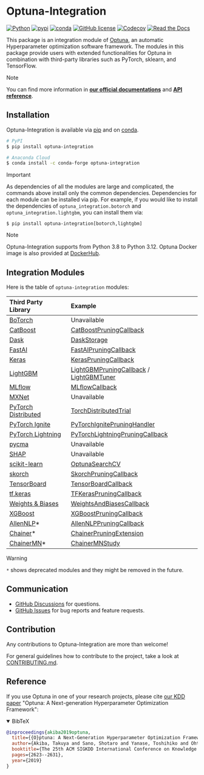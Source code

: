# Optuna-Integration

[![Python](https://img.shields.io/badge/python-3.8%20%7C%203.9%20%7C%203.10%20%7C%203.11%20%7C%203.12-blue)](https://www.python.org)
[![pypi](https://img.shields.io/pypi/v/optuna-integration.svg)](https://pypi.python.org/pypi/optuna-integration)
[![conda](https://img.shields.io/conda/vn/conda-forge/optuna-integration.svg)](https://anaconda.org/conda-forge/optuna-integration)
[![GitHub license](https://img.shields.io/badge/license-MIT-blue.svg)](https://github.com/optuna/optuna-integration)
[![Codecov](https://codecov.io/gh/optuna/optuna-integration/branch/main/graph/badge.svg)](https://codecov.io/gh/optuna/optuna-integration/branch/main)
[![Read the Docs](https://readthedocs.org/projects/optuna-integration/badge/?version=stable)](https://optuna-integration.readthedocs.io/en/stable/)

This package is an integration module of [Optuna](https://github.com/optuna/optuna), an automatic Hyperparameter optimization software framework.
The modules in this package provide users with extended functionalities for Optuna in combination with third-party libraries such as PyTorch, sklearn, and TensorFlow.

> [!NOTE]
> You can find more information in [**our official documentations**](https://optuna-integration.readthedocs.io/en/stable/) and [**API reference**](https://optuna-integration.readthedocs.io/en/stable/reference/index.html).

## Installation

Optuna-Integration is available via [pip](https://pypi.org/project/optuna-integration/) and
on [conda](https://anaconda.org/conda-forge/optuna-integration).

```bash
# PyPI
$ pip install optuna-integration

# Anaconda Cloud
$ conda install -c conda-forge optuna-integration
```

> [!IMPORTANT]
> As dependencies of all the modules are large and complicated, the commands above install only the common dependencies.
> Dependencies for each module can be installed via pip.
> For example, if you would like to install the dependencies of `optuna_integration.botorch` and `optuna_integration.lightgbm`, you can install them via:
> ```shell
> $ pip install optuna-integration[botorch,lightgbm]
> ```

> [!NOTE]
> Optuna-Integration supports from Python 3.8 to Python 3.12.
> Optuna Docker image is also provided at [DockerHub](https://hub.docker.com/r/optuna/optuna).

## Integration Modules

Here is the table of `optuna-integration` modules:

|Third Party Library| Example |
|:--|:--|
|[BoTorch](https://optuna-integration.readthedocs.io/en/stable/reference/index.html#botorch)| Unavailable |
|[CatBoost](https://optuna-integration.readthedocs.io/en/stable/reference/index.html#catboost)|[CatBoostPruningCallback](https://github.com/optuna/optuna-examples/blob/main/catboost/catboost_pruning.py)|
|[Dask](https://optuna-integration.readthedocs.io/en/stable/reference/index.html#dask)|[DaskStorage](https://github.com/optuna/optuna-examples/tree/main/dask/dask_simple.py)|
|[FastAI](https://optuna-integration.readthedocs.io/en/stable/reference/index.html#fast-ai)|[FastAIPruningCallback](https://github.com/optuna/optuna-examples/tree/main/fastai/fastai_simple.py)|
|[Keras](https://optuna-integration.readthedocs.io/en/stable/reference/index.html#keras)|[KerasPruningCallback](https://github.com/optuna/optuna-examples/blob/main/keras/keras_integration.py)|
|[LightGBM](https://optuna-integration.readthedocs.io/en/stable/reference/index.html#lightgbm)|[LightGBMPruningCallback](https://github.com/optuna/optuna-examples/blob/main/lightgbm/lightgbm_integration.py) / [LightGBMTuner](https://github.com/optuna/optuna-examples/blob/main/lightgbm/lightgbm_tuner_simple.py)|
|[MLflow](https://optuna-integration.readthedocs.io/en/stable/reference/index.html#mlflow)|[MLflowCallback](https://github.com/optuna/optuna-examples/blob/main/mlflow/keras_mlflow.py)|
|[MXNet](https://optuna-integration.readthedocs.io/en/stable/reference/index.html#mxnet)|Unavailable|
|[PyTorch Distributed](https://optuna-integration.readthedocs.io/en/stable/reference/index.html#pytorch)|[TorchDistributedTrial](https://github.com/optuna/optuna-examples/blob/main/pytorch/pytorch_distributed_simple.py)|
|[PyTorch Ignite](https://optuna-integration.readthedocs.io/en/stable/reference/index.html#pytorch)|[PyTorchIgnitePruningHandler](https://github.com/optuna/optuna-examples/blob/main/pytorch/pytorch_ignite_simple.py)|
|[PyTorch Lightning](https://optuna-integration.readthedocs.io/en/stable/reference/index.html#pytorch)|[PyTorchLightningPruningCallback](https://github.com/optuna/optuna-examples/blob/main/pytorch/pytorch_lightning_simple.py)|
|[pycma](https://optuna-integration.readthedocs.io/en/stable/reference/index.html#pycma)|Unavailable|
|[SHAP](https://optuna-integration.readthedocs.io/en/stable/reference/index.html#shap)|Unavailable|
|[scikit-learn](https://optuna-integration.readthedocs.io/en/stable/reference/index.html#sklearn)|[OptunaSearchCV](https://github.com/optuna/optuna-examples/tree/main/sklearn/sklearn_optuna_search_cv_simple.py)|
|[skorch](https://optuna-integration.readthedocs.io/en/stable/reference/index.html#skorch)|[SkorchPruningCallback](https://github.com/optuna/optuna-examples/tree/main/pytorch/skorch_simple.py)|
|[TensorBoard](https://optuna-integration.readthedocs.io/en/stable/reference/index.html#tensorboard)|[TensorBoardCallback](https://github.com/optuna/optuna-examples/tree/main/tensorboard/tensorboard_simple.py)|
|[tf.keras](https://optuna-integration.readthedocs.io/en/stable/reference/index.html#tensorflow)|[TFKerasPruningCallback](https://github.com/optuna/optuna-examples/tree/main/tfkeras/tfkeras_integration.py)|
|[Weights & Biases](https://optuna-integration.readthedocs.io/en/stable/reference/index.html#wandb)|[WeightsAndBiasesCallback](https://github.com/optuna/optuna-examples/blob/main/wandb/wandb_integration.py)|
|[XGBoost](https://optuna-integration.readthedocs.io/en/stable/reference/index.html#xgboost)|[XGBoostPruningCallback](https://github.com/optuna/optuna-examples/tree/main/xgboost/xgboost_integration.py)|
|[AllenNLP](https://optuna-integration.readthedocs.io/en/stable/reference/index.html#allennlp)*|[AllenNLPPruningCallback](https://github.com/optuna/optuna-examples/blob/main/allennlp/allennlp_simple.py)|
|[Chainer](https://optuna-integration.readthedocs.io/en/stable/reference/index.html#chainer)*|[ChainerPruningExtension](https://github.com/optuna/optuna-examples/tree/main/chainer/chainer_integration.py)|
|[ChainerMN](https://optuna-integration.readthedocs.io/en/stable/reference/index.html#chainermn)* | [ChainerMNStudy](https://github.com/optuna/optuna-examples/tree/main/chainer/chainermn_simple.py) |

> [!WARNING]
> `*` shows deprecated modules and they might be removed in the future.

## Communication

* [GitHub Discussions] for questions.
* [GitHub Issues] for bug reports and feature requests.

[GitHub Discussions]: https://github.com/optuna/optuna-integration/discussions

[GitHub issues]: https://github.com/optuna/optuna-integration/issues

## Contribution

Any contributions to Optuna-Integration are more than welcome!

For general guidelines how to contribute to the project, take a look at [CONTRIBUTING.md](./CONTRIBUTING.md).

## Reference

If you use Optuna in one of your research projects, please cite [our KDD paper](https://doi.org/10.1145/3292500.3330701) "Optuna: A Next-generation Hyperparameter Optimization Framework":

<details open>
<summary>BibTeX</summary>

```bibtex
@inproceedings{akiba2019optuna,
  title={{O}ptuna: A Next-Generation Hyperparameter Optimization Framework},
  author={Akiba, Takuya and Sano, Shotaro and Yanase, Toshihiko and Ohta, Takeru and Koyama, Masanori},
  booktitle={The 25th ACM SIGKDD International Conference on Knowledge Discovery \& Data Mining},
  pages={2623--2631},
  year={2019}
}
```
</details>
